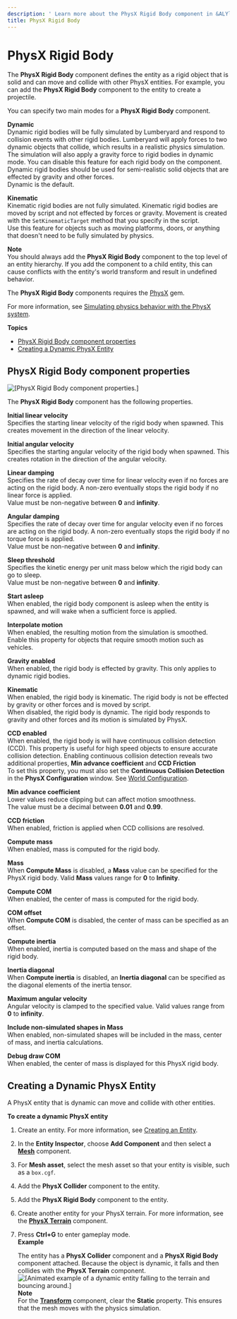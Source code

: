 ```yaml
---
description: ' Learn more about the PhysX Rigid Body component in &ALYlong;. '
title: PhysX Rigid Body
---
```

# PhysX Rigid Body<a name="component-physx-rigid-body-physics"></a>

The **PhysX Rigid Body** component defines the entity as a rigid object that is solid and can move and collide with other PhysX entities\. For example, you can add the **PhysX Rigid Body** component to the entity to create a projectile\.

You can specify two main modes for a **PhysX Rigid Body** component\.

**Dynamic**  
Dynamic rigid bodies will be fully simulated by Lumberyard and respond to collision events with other rigid bodies\. Lumberyard will apply forces to two dynamic objects that collide, which results in a realistic physics simulation\. The simulation will also apply a gravity force to rigid bodies in dynamic mode\. You can disable this feature for each rigid body on the component\. Dynamic rigid bodies should be used for semi\-realistic solid objects that are effected by gravity and other forces\.  
Dynamic is the default\.

**Kinematic**  
Kinematic rigid bodies are not fully simulated\. Kinematic rigid bodies are moved by script and not effected by forces or gravity\. Movement is created with the `SetKinematicTarget` method that you specify in the script\.  
Use this feature for objects such as moving platforms, doors, or anything that doesn't need to be fully simulated by physics\.

**Note**  
You should always add the **PhysX Rigid Body** component to the top level of an entity hierarchy\. If you add the component to a child entity, this can cause conflicts with the entity's world transform and result in undefined behavior\.

The **PhysX Rigid Body** components requires the [PhysX](/docs/userguide/gems/builtin/physx.md) gem\.

For more information, see [Simulating physics behavior with the PhysX system](/docs/userguide/nvidia/physx/intro.md)\.

**Topics**
+ [PhysX Rigid Body component properties](#component-physx-rigid-body-physics-properties)
+ [Creating a Dynamic PhysX Entity](#example-creating-dynamic-game-entity)

## PhysX Rigid Body component properties<a name="component-physx-rigid-body-physics-properties"></a>

![\[PhysX Rigid Body component properties.\]](/images/userguide/component/physx/component-physx-rigid-body-1.27.png)

The **PhysX Rigid Body** component has the following properties\.

**Initial linear velocity**  
Specifies the starting linear velocity of the rigid body when spawned\. This creates movement in the direction of the linear velocity\. 

**Initial angular velocity**  
Specifies the starting angular velocity of the rigid body when spawned\. This creates rotation in the direction of the angular velocity\. 

**Linear damping**  
Specifies the rate of decay over time for linear velocity even if no forces are acting on the rigid body\. A non\-zero eventually stops the rigid body if no linear force is applied\.   
Value must be non\-negative between **0** and **infinity**\. 

**Angular damping**  
Specifies the rate of decay over time for angular velocity even if no forces are acting on the rigid body\. A non\-zero eventually stops the rigid body if no torque force is applied\.   
Value must be non\-negative between **0** and **infinity**\. 

**Sleep threshold**  
Specifies the kinetic energy per unit mass below which the rigid body can go to sleep\.   
Value must be non\-negative between **0** and **infinity**\. 

**Start asleep**  
When enabled, the rigid body component is asleep when the entity is spawned, and will wake when a sufficient force is applied\. 

**Interpolate motion**  
When enabled, the resulting motion from the simulation is smoothed\.   
Enable this property for objects that require smooth motion such as vehicles\. 

**Gravity enabled**  
When enabled, the rigid body is effected by gravity\. This only applies to dynamic rigid bodies\. 

**Kinematic**  
When enabled, the rigid body is kinematic\. The rigid body is not be effected by gravity or other forces and is moved by script\.   
When disabled, the rigid body is dynamic\. The rigid body responds to gravity and other forces and its motion is simulated by PhysX\. 

**CCD enabled**  
When enabled, the rigid body is will have continuous collision detection \(CCD\)\. This property is useful for high speed objects to ensure accurate collision detection\. Enabling continuous collision detection reveals two additional properties, **Min advance coefficient** and **CCD Friction**   
To set this property, you must also set the **Continuous Collision Detection** in the **PhysX Configuration** window\. See [World Configuration](physx-configuration-global.md#physx-configuration-global-world)\. 

**Min advance coefficient**  
Lower values reduce clipping but can affect motion smoothness\.   
The value must be a decimal between **0\.01** and **0\.99**\. 

**CCD friction**  
When enabled, friction is applied when CCD collisions are resolved\. 

**Compute mass**  
When enabled, mass is computed for the rigid body\. 

**Mass**  
When **Compute Mass** is disabled, a **Mass** value can be specified for the PhysX rigid body\. Valid **Mass** values range for **0** to **Infinity**\. 

**Compute COM**  
When enabled, the center of mass is computed for the rigid body\. 

**COM offset**  
When **Compute COM** is disabled, the center of mass can be specified as an offset\. 

**Compute inertia**  
When enabled, inertia is computed based on the mass and shape of the rigid body\. 

**Inertia diagonal**  
When **Compute inertia** is disabled, an **Inertia diagonal** can be specified as the diagonal elements of the inertia tensor\. 

**Maximum angular velocity**  
Angular velocity is clamped to the specified value\. Valid values range from **0** to **infinity**\. 

**Include non\-simulated shapes in Mass**  
When enabled, non\-simulated shapes will be included in the mass, center of mass, and inertia calculations\. 

**Debug draw COM**  
When enabled, the center of mass is displayed for this PhysX rigid body\. 

## Creating a Dynamic PhysX Entity<a name="example-creating-dynamic-game-entity"></a>

A PhysX entity that is dynamic can move and collide with other entities\.

**To create a dynamic PhysX entity**

1. Create an entity\. For more information, see [Creating an Entity](/docs/userguide/creating-entity.md)\.

1. In the **Entity Inspector**, choose **Add Component** and then select a **[Mesh](/docs/userguide/components/static-mesh.md)** component\.

1. For **Mesh asset**, select the mesh asset so that your entity is visible, such as a `box.cgf`\.

1. Add the **PhysX Collider** component to the entity\.

1. Add the **PhysX Rigid Body** component to the entity\.

1. Create another entity for your PhysX terrain\. For more information, see the **[PhysX Terrain](/docs/userguide/components/physx-terrain.md)** component\.

1. Press **Ctrl\+G** to enter gameplay mode\.  
**Example**  

   The entity has a **PhysX Collider** component and a **PhysX Rigid Body** component attached\. Because the object is dynamic, it falls and then collides with the **PhysX Terrain** component\.  
![\[Animated example of a dynamic entity falling to the terrain and bouncing around.\]](/images/userguide/shared/physx-creating-dynamic-object-1.gif)
**Note**  
For the **[Transform](/docs/userguide/components/transform.md)** component, clear the **Static** property\. This ensures that the mesh moves with the physics simulation\. 